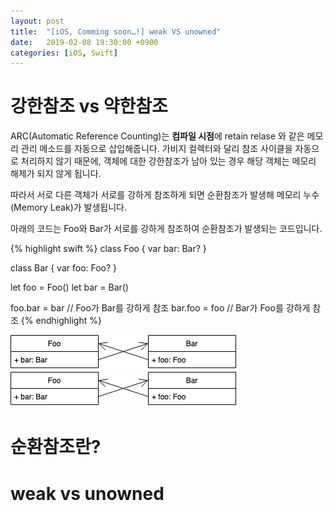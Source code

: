```yaml
---
layout: post
title:  "[iOS, Comming soon…!] weak VS unowned"
date:   2019-02-08 19:30:00 +0900
categories: [iOS, Swift]
---
```

# 강한참조 vs 약한참조
ARC(Automatic Reference Counting)는 **컴파일 시점**에 retain relase 와 같은 메모리 관리 메소드를 자동으로 삽입해줍니다. 가비지 컬렉터와 달리 참조 사이클을 자동으로 처리하지 않기 때문에, 객체에 대한 강한참조가 남아 있는 경우 해당 객체는 메모리 해제가 되지 않게 됩니다. 

따라서 서로 다른 객체가 서로를 강하게 참조하게 되면  순환참조가 발생해 메모리 누수(Memory Leak)가 발생됩니다.

아래의 코드는 Foo와 Bar가 서로를 강하게 참조하여 순환참조가 발생되는 코드입니다.

{% highlight swift %}
class Foo {
  var bar: Bar?
}

class Bar {
  var foo: Foo?
}

let foo = Foo()
let bar = Bar()

foo.bar = bar   // Foo가 Bar를 강하게 참조
bar.foo = foo   // Bar가 Foo를 강하게 참조
{% endhighlight %}

![순환참조](/static/img/_posts/2019-02-08-weak_Vs_unowned/Circular_reference.png)
![순환참조](./Circular_reference.png)

# 순환참조란?

# weak vs unowned


